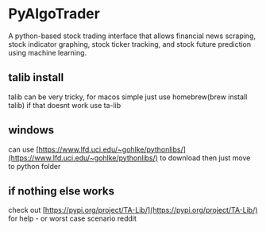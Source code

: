 # PyAlgoTrader
A python-based stock trading interface that allows financial news scraping, stock indicator graphing, stock ticker tracking, and stock future prediction using machine learning.
## talib install
talib can be very tricky, for macos simple just use homebrew(brew install talib)
if that doesnt work use ta-lib
## windows
can use [https://www.lfd.uci.edu/~gohlke/pythonlibs/](https://www.lfd.uci.edu/~gohlke/pythonlibs/) to download
then just move to python folder
## if nothing else works
check out [https://pypi.org/project/TA-Lib/](https://pypi.org/project/TA-Lib/)
for help - or worst case scenario reddit
